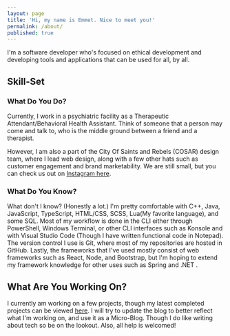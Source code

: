 ```yaml
---
layout: page
title: 'Hi, my name is Emmet. Nice to meet you!'
permalink: /about/
published: true
---
```


I'm a software developer who's focused on ethical development and developing tools and applications that can be used for all, by all. 

## Skill-Set

### What Do You Do?

Currently, I work in a psychiatric facility as a Therapeutic Attendant/Behavioral Health Assistant. Think of someone that a person may come and talk to, who is the middle ground between a friend and a therapist.

However, I am also a part of the City Of Saints and Rebels (COSAR) design team, where I lead web design, along with a few other hats such as customer engagement and brand marketability. We are still small, but you can check us out on [Instagram here](https://www.instagram.com/cityofsaintsandrebels/?hl=en).

### What Do You Know?

What don't I know? (Honestly a lot.) I'm pretty comfortable with C++, Java, JavaScript, TypeScript, HTML/CSS, SCSS, Lua(My favorite language), and some SQL. Most of my workflow is done in the CLI either through PowerShell, Windows Terminal, or other CLI interfaces such as Konsole and with Visual Studio Code (Though I have written functional code in Notepad). The version control I use is Git, where most of my repositories are hosted in GitHub. Lastly, the frameworks that I've used mostly consist of web frameworks such as React, Node, and Bootstrap,  but I'm hoping to extend my framework knowledge for other uses such as Spring and .NET .  

## What Are You Working On? 

I currently am working on a few projects, though my latest completed projects can be viewed [here](https://emmet-allen.github.io/projects/). I will try to update the blog to better reflect what I'm working on, and use it as a Micro-Blog. Though I do like writing about tech so be on the lookout. Also, all help is welcomed!